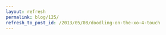 ```yaml
---
layout: refresh
permalink: blog/125/
refresh_to_post_id: /2013/05/08/doodling-on-the-xo-4-touch
---
```

